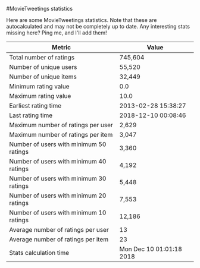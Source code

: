 #MovieTweetings statistics

Here are some MovieTweetings statistics. Note that these are autocalculated and may not be completely up to date. Any interesting stats missing here? Ping me, and I'll add them!

Metric | Value
--- | ---
Total number of ratings                 | 745,604
Number of unique users                  | 55,520
Number of unique items                  | 32,449
Minimum rating value                    | 0.0
Maximum rating value                    | 10.0
Earliest rating time                    | 2013-02-28 15:38:27
Last rating time                        | 2018-12-10 00:08:46
Maximum number of ratings per user      | 2,629
Maximum number of ratings per item      | 3,047
Number of users with minimum 50 ratings | 3,360
Number of users with minimum 40 ratings | 4,192
Number of users with minimum 30 ratings | 5,448
Number of users with minimum 20 ratings | 7,553
Number of users with minimum 10 ratings | 12,186
Average number of ratings per user      | 13
Average number of ratings per item      | 23
Stats calculation time                  | Mon Dec 10 01:01:18 2018

